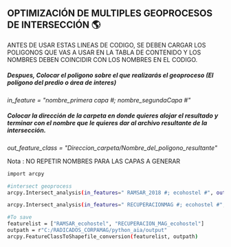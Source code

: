 ## OPTIMIZACIÓN DE MULTIPLES GEOPROCESOS DE INTERSECCIÓN  :earth_americas:

ANTES DE USAR ESTAS LINEAS DE CODIGO, SE DEBEN CARGAR LOS POLIGONOS QUE VAS A USAR EN LA TABLA DE CONTENIDO Y LOS NOMBRES DEBEN COINCIDIR CON LOS NOMBRES EN EL CODIGO.

##### Despues, Colocar el poligono sobre el que realizarás el geoproceso (El polígono del predio o área de interes)
*in_feature =  "nombre_primera capa #; nombre_segundaCapa #"* 

##### Colocar la dirección de la carpeta en donde quieres alojar el resultado y terminar con el nombre que le quieres dar al archivo resultante de la intersección. 

*out_feature_class = "Direccion_carpeta/Nombre_del_poligono_resultante"* 

Nota : NO REPETIR NOMBRES PARA LAS CAPAS A GENERAR

```sh
import arcpy

#intersect geoprocess 
arcpy.Intersect_analysis(in_features=" RAMSAR_2018 #; ecohostel #", out_feature_class="C:/Users/UNIMAG/OneDrive - Universidad del Magdalena/Documentos/ArcGIS/Default.gdb/RAMSAR_ecohostel",join_attributes="ALL", cluster_tolerance="-1 Unknown", output_type="INPUT")

arcpy.Intersect_analysis(in_features=" RECUPERACIONMAG #; ecohostel #", out_feature_class="C:/Users/UNIMAG/OneDrive - Universidad del Magdalena/Documentos/ArcGIS/Default.gdb/RECUPERACION_MAG_ecohostel", join_attributes="ALL", cluster_tolerance="-1 Unknown", output_type="INPUT")

#To save
featurelist = ["RAMSAR_ecohostel", "RECUPERACION_MAG_ecohostel"]
outpath = r"C:/RADICADOS_CORPAMAG/python_aia/output"
arcpy.FeatureClassToShapefile_conversion(featurelist, outpath)
```
